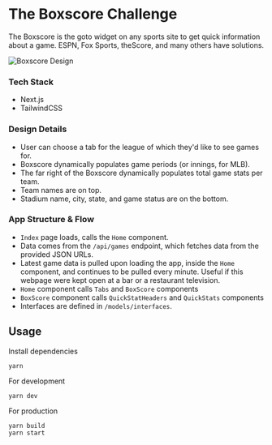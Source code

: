 # The Boxscore Challenge

The Boxscore is the goto widget on any sports site to get quick information about a game. ESPN, Fox Sports, theScore, and many others have solutions.

![Boxscore Design](https://i.ibb.co/vZvx1VN/Screen-Shot-2021-11-03-at-8-51-45-AM.png)

### Tech Stack

- Next.js
- TailwindCSS

### Design Details

- User can choose a tab for the league of which they'd like to see games for.
- Boxscore dynamically populates game periods (or innings, for MLB).
- The far right of the Boxscore dynamically populates total game stats per team.
- Team names are on top.
- Stadium name, city, state, and game status are on the bottom.

### App Structure & Flow

- `Index` page loads, calls the `Home` component.
- Data comes from the `/api/games` endpoint, which fetches data from the provided JSON URLs.
- Latest game data is pulled upon loading the app, inside the `Home` component, and continues to be pulled every minute. Useful if this webpage were kept open at a bar or a restaurant television.
- `Home` component calls `Tabs` and `BoxScore` components
- `BoxScore` component calls `QuickStatHeaders` and `QuickStats` components
- Interfaces are defined in `/models/interfaces`.

## Usage

Install dependencies

```
yarn
```

For development

```
yarn dev
```

For production

```
yarn build
yarn start
```
